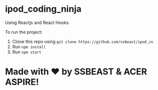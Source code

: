 # ipod_coding_ninja
Using Reactjs and React Hooks

To run the project:

1. Clone this repo using `git clone https://github.com/ssbeast/ipod_cn`
2. Run `npm install`
3. Run `npm start`

# Made with :heart: by SSBEAST & ACER ASPIRE!
